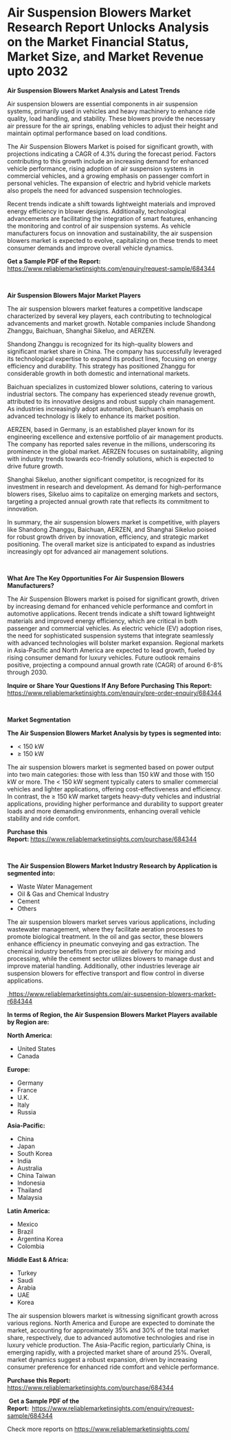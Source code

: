 <p><h1>Air Suspension Blowers Market Research Report Unlocks Analysis on the Market Financial Status, Market Size, and Market Revenue upto 2032</h1></p><p><strong>Air Suspension Blowers Market Analysis and Latest Trends</strong></p>
<p><p>Air suspension blowers are essential components in air suspension systems, primarily used in vehicles and heavy machinery to enhance ride quality, load handling, and stability. These blowers provide the necessary air pressure for the air springs, enabling vehicles to adjust their height and maintain optimal performance based on load conditions. </p><p>The Air Suspension Blowers Market is poised for significant growth, with projections indicating a CAGR of 4.3% during the forecast period. Factors contributing to this growth include an increasing demand for enhanced vehicle performance, rising adoption of air suspension systems in commercial vehicles, and a growing emphasis on passenger comfort in personal vehicles. The expansion of electric and hybrid vehicle markets also propels the need for advanced suspension technologies.</p><p>Recent trends indicate a shift towards lightweight materials and improved energy efficiency in blower designs. Additionally, technological advancements are facilitating the integration of smart features, enhancing the monitoring and control of air suspension systems. As vehicle manufacturers focus on innovation and sustainability, the air suspension blowers market is expected to evolve, capitalizing on these trends to meet consumer demands and improve overall vehicle dynamics.</p></p>
<p><strong>Get a Sample PDF of the Report:&nbsp;</strong> <a href="https://www.reliablemarketinsights.com/enquiry/request-sample/684344?utm_campaign=2636&utm_medium=2&utm_source=Github&utm_content=ia&utm_term=29032025&utm_id=air-suspension-blowers">https://www.reliablemarketinsights.com/enquiry/request-sample/684344</a></p>
<p>&nbsp;</p>
<p><strong>Air Suspension Blowers Major Market Players</strong></p>
<p><p>The air suspension blowers market features a competitive landscape characterized by several key players, each contributing to technological advancements and market growth. Notable companies include Shandong Zhanggu, Baichuan, Shanghai Sikeluo, and AERZEN.</p><p>Shandong Zhanggu is recognized for its high-quality blowers and significant market share in China. The company has successfully leveraged its technological expertise to expand its product lines, focusing on energy efficiency and durability. This strategy has positioned Zhanggu for considerable growth in both domestic and international markets.</p><p>Baichuan specializes in customized blower solutions, catering to various industrial sectors. The company has experienced steady revenue growth, attributed to its innovative designs and robust supply chain management. As industries increasingly adopt automation, Baichuan’s emphasis on advanced technology is likely to enhance its market position.</p><p>AERZEN, based in Germany, is an established player known for its engineering excellence and extensive portfolio of air management products. The company has reported sales revenue in the millions, underscoring its prominence in the global market. AERZEN focuses on sustainability, aligning with industry trends towards eco-friendly solutions, which is expected to drive future growth.</p><p>Shanghai Sikeluo, another significant competitor, is recognized for its investment in research and development. As demand for high-performance blowers rises, Sikeluo aims to capitalize on emerging markets and sectors, targeting a projected annual growth rate that reflects its commitment to innovation.</p><p>In summary, the air suspension blowers market is competitive, with players like Shandong Zhanggu, Baichuan, AERZEN, and Shanghai Sikeluo poised for robust growth driven by innovation, efficiency, and strategic market positioning. The overall market size is anticipated to expand as industries increasingly opt for advanced air management solutions.</p></p>
<p>&nbsp;</p>
<p><strong>What Are The Key Opportunities For Air Suspension Blowers Manufacturers?</strong></p>
<p><p>The Air Suspension Blowers market is poised for significant growth, driven by increasing demand for enhanced vehicle performance and comfort in automotive applications. Recent trends indicate a shift toward lightweight materials and improved energy efficiency, which are critical in both passenger and commercial vehicles. As electric vehicle (EV) adoption rises, the need for sophisticated suspension systems that integrate seamlessly with advanced technologies will bolster market expansion. Regional markets in Asia-Pacific and North America are expected to lead growth, fueled by rising consumer demand for luxury vehicles. Future outlook remains positive, projecting a compound annual growth rate (CAGR) of around 6-8% through 2030.</p></p>
<p><strong>Inquire or Share Your Questions If Any Before Purchasing This Report:</strong> <a href="https://www.reliablemarketinsights.com/enquiry/pre-order-enquiry/684344?utm_campaign=2636&utm_medium=2&utm_source=Github&utm_content=ia&utm_term=29032025&utm_id=air-suspension-blowers">https://www.reliablemarketinsights.com/enquiry/pre-order-enquiry/684344</a></p>
<p>&nbsp;</p>
<p><strong>Market Segmentation</strong></p>
<p><strong>The Air Suspension Blowers Market Analysis by types is segmented into:</strong></p>
<p><ul><li>< 150 kW</li><li>≥ 150 kW</li></ul></p>
<p><p>The air suspension blowers market is segmented based on power output into two main categories: those with less than 150 kW and those with 150 kW or more. The < 150 kW segment typically caters to smaller commercial vehicles and lighter applications, offering cost-effectiveness and efficiency. In contrast, the ≥ 150 kW market targets heavy-duty vehicles and industrial applications, providing higher performance and durability to support greater loads and more demanding environments, enhancing overall vehicle stability and ride comfort.</p></p>
<p><strong>Purchase this Report:&nbsp;</strong><a href="https://www.reliablemarketinsights.com/purchase/684344?utm_campaign=2636&utm_medium=2&utm_source=Github&utm_content=ia&utm_term=29032025&utm_id=air-suspension-blowers">https://www.reliablemarketinsights.com/purchase/684344</a></p>
<p>&nbsp;</p>
<p><strong>The Air Suspension Blowers Market Industry Research by Application is segmented into:</strong></p>
<p><ul><li>Waste Water Management</li><li>Oil & Gas and Chemical Industry</li><li>Cement</li><li>Others</li></ul></p>
<p><p>The air suspension blowers market serves various applications, including wastewater management, where they facilitate aeration processes to promote biological treatment. In the oil and gas sector, these blowers enhance efficiency in pneumatic conveying and gas extraction. The chemical industry benefits from precise air delivery for mixing and processing, while the cement sector utilizes blowers to manage dust and improve material handling. Additionally, other industries leverage air suspension blowers for effective transport and flow control in diverse applications.</p></p>
<p><a href="https://www.reliablemarketinsights.com/air-suspension-blowers-market-r684344?utm_campaign=2636&utm_medium=2&utm_source=Github&utm_content=ia&utm_term=29032025&utm_id=air-suspension-blowers">&nbsp;https://www.reliablemarketinsights.com/air-suspension-blowers-market-r684344</a></p>
<p><strong>In terms of Region, the Air Suspension Blowers Market Players available by Region are:</strong></p>
<p>
    <p> <strong> North America: </strong>
        <ul>
            <li>United States</li>
            <li>Canada</li>
        </ul>
        </p> 
    <p> <strong> Europe: </strong>
        <ul>
            <li>Germany</li>
            <li>France</li>
            <li>U.K.</li>
            <li>Italy</li>
            <li>Russia</li>
        </ul>
        </p> 
    <p> <strong> Asia-Pacific: </strong>
        <ul>
            <li>China</li>
            <li>Japan</li>
            <li>South Korea</li>
            <li>India</li>
            <li>Australia</li>
            <li>China Taiwan</li>
            <li>Indonesia</li>
            <li>Thailand</li>
            <li>Malaysia</li>
        </ul>
        </p> 
    <p> <strong> Latin America: </strong>
        <ul>
            <li>Mexico</li>
            <li>Brazil</li>
            <li>Argentina Korea</li>
            <li>Colombia</li>
        </ul>
        </p> 
    <p> <strong> Middle East & Africa: </strong>
        <ul>
            <li>Turkey</li>
            <li>Saudi</li>
            <li>Arabia</li>
            <li>UAE</li>
            <li>Korea</li>
        </ul>
    </p>
    </p>
<p><p>The air suspension blowers market is witnessing significant growth across various regions. North America and Europe are expected to dominate the market, accounting for approximately 35% and 30% of the total market share, respectively, due to advanced automotive technologies and rise in luxury vehicle production. The Asia-Pacific region, particularly China, is emerging rapidly, with a projected market share of around 25%. Overall, market dynamics suggest a robust expansion, driven by increasing consumer preference for enhanced ride comfort and vehicle performance.</p></p>
<p><strong>Purchase this Report: </strong><a href="https://www.reliablemarketinsights.com/purchase/684344?utm_campaign=2636&utm_medium=2&utm_source=Github&utm_content=ia&utm_term=29032025&utm_id=air-suspension-blowers">https://www.reliablemarketinsights.com/purchase/684344</a></p>
<p>&nbsp;<strong>Get a Sample PDF of the Report:&nbsp;&nbsp;</strong><a href="https://www.reliablemarketinsights.com/enquiry/request-sample/684344?utm_campaign=2636&utm_medium=2&utm_source=Github&utm_content=ia&utm_term=29032025&utm_id=air-suspension-blowers">https://www.reliablemarketinsights.com/enquiry/request-sample/684344</a></p>
<p><strong></strong></p>
<p>Check more reports on <a href="https://www.reliablemarketinsights.com/?utm_campaign=2636&utm_medium=2&utm_source=Github&utm_content=ia&utm_term=29032025&utm_id=air-suspension-blowers">https://www.reliablemarketinsights.com/</a></p>